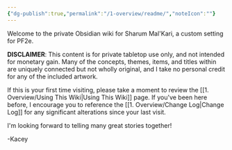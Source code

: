 ```yaml
---
{"dg-publish":true,"permalink":"/1-overview/readme/","noteIcon":""}
---
```



Welcome to the private Obsidian wiki for Sharum Mal'Kari, a custom setting for PF2e. 

**DISCLAIMER**: This content is for private tabletop use only, and not intended for monetary gain. Many of the concepts, themes, items, and titles within are uniquely connected but not wholly original, and I take no personal credit for any of the included artwork. 

If this is your first time visiting, please take a moment to review the [[1. Overview/Using This Wiki\|Using This Wiki]] page. If you've been here before, I encourage you to reference the [[1. Overview/Change Log\|Change Log]] for any significant alterations since your last visit. 

I'm looking forward to telling many great stories together!

-Kacey
